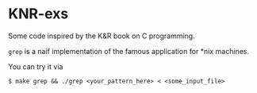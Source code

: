 KNR-exs
=======

Some code inspired by the K&R book on C programming.

`grep` is a naif implementation of the famous application
for *nix machines.

You can try it via

    $ make grep && ./grep <your_pattern_here> < <some_input_file>
